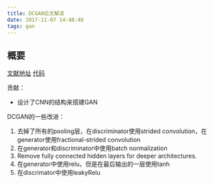 ```yaml
---
title: DCGAN论文解读
date: 2017-11-07 14:48:48
tags: gan
---
```


## 概要
[文献地址](https://arxiv.org/pdf/1511.06434.pdf)
[代码](https://github.com/carpedm20/DCGAN-tensorflow)

贡献：
* 设计了CNN的结构来搭建GAN

DCGAN的一些改进：
1. 去掉了所有的pooling层，在discriminator使用strided convolution，在generator使用fractional-strided convolution
2. 在generator和discriminator中使用batch normalization
3. Remove fully connected hidden layers for deeper architectures.
4. 在generator中使用relu，但是在最后输出的一层使用tanh
5. 在discrimator中使用leakyRelu
